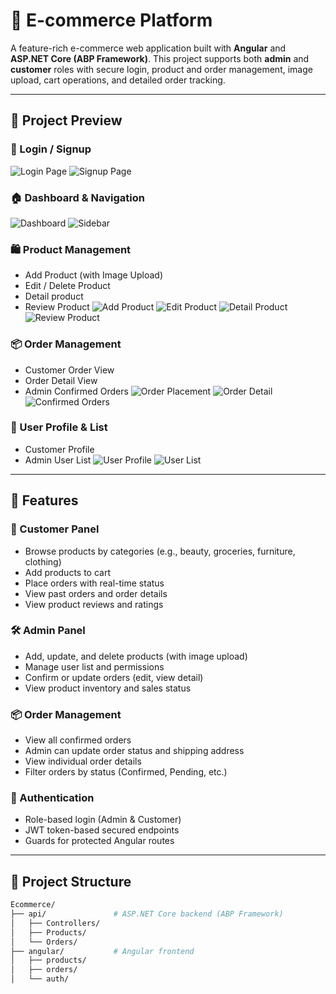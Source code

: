 # 🛒 E-commerce Platform

A feature-rich e-commerce web application built with **Angular** and **ASP.NET Core (ABP Framework)**. This project supports both **admin** and **customer** roles with secure login, product and order management, image upload, cart operations, and detailed order tracking.

---

## 📸 Project Preview

### 🔐 Login / Signup
![Login Page](https://github.com/shadr862/Ecommerce/blob/main/images/login.PNG)
![Signup Page](https://github.com/shadr862/Ecommerce/blob/main/images/signup.PNG)

### 🏠 Dashboard & Navigation
![Dashboard](https://github.com/shadr862/Ecommerce/blob/main/images/dashboard.PNG)
![Sidebar](https://github.com/shadr862/Ecommerce/blob/main/images/sidebar.PNG)

### 🛍️ Product Management
- Add Product (with Image Upload)
- Edit / Delete Product
- Detail product
- Review Product
![Add Product](https://github.com/shadr862/Ecommerce/blob/main/images/add-product.PNG)
![Edit Product](https://github.com/shadr862/Ecommerce/blob/main/images/edit-product.PNG)
![Detail Product](https://github.com/shadr862/Ecommerce/blob/main/images/detail-produc.PNG)
![Review Product](https://github.com/shadr862/Ecommerce/blob/main/images/review-product.PNG)

### 📦 Order Management
- Customer Order View
- Order Detail View
- Admin Confirmed Orders
![Order Placement](https://github.com/shadr862/Ecommerce/blob/main/images/order-placement.PNG)
![Order Detail](https://github.com/shadr862/Ecommerce/blob/main/images/order-detail.PNG)
![Confirmed Orders](https://github.com/shadr862/Ecommerce/blob/main/images/confirmed-orders.PNG)

### 👤 User Profile & List
- Customer Profile
- Admin User List
![User Profile](https://github.com/shadr862/Ecommerce/blob/main/images/user-profile.PNG)
![User List](https://github.com/shadr862/Ecommerce/blob/main/images/user-list.PNG)

---

## 🚀 Features

### 👤 Customer Panel

- Browse products by categories (e.g., beauty, groceries, furniture, clothing)
- Add products to cart
- Place orders with real-time status
- View past orders and order details
- View product reviews and ratings

### 🛠️ Admin Panel

- Add, update, and delete products (with image upload)
- Manage user list and permissions
- Confirm or update orders (edit, view detail)
- View product inventory and sales status

### 📦 Order Management

- View all confirmed orders
- Admin can update order status and shipping address
- View individual order details
- Filter orders by status (Confirmed, Pending, etc.)

### 🔐 Authentication

- Role-based login (Admin & Customer)
- JWT token-based secured endpoints
- Guards for protected Angular routes

---

## 📂 Project Structure

```bash
Ecommerce/
├── api/               # ASP.NET Core backend (ABP Framework)
│   ├── Controllers/
│   ├── Products/
│   └── Orders/
├── angular/           # Angular frontend
│   ├── products/
│   ├── orders/
│   └── auth/
